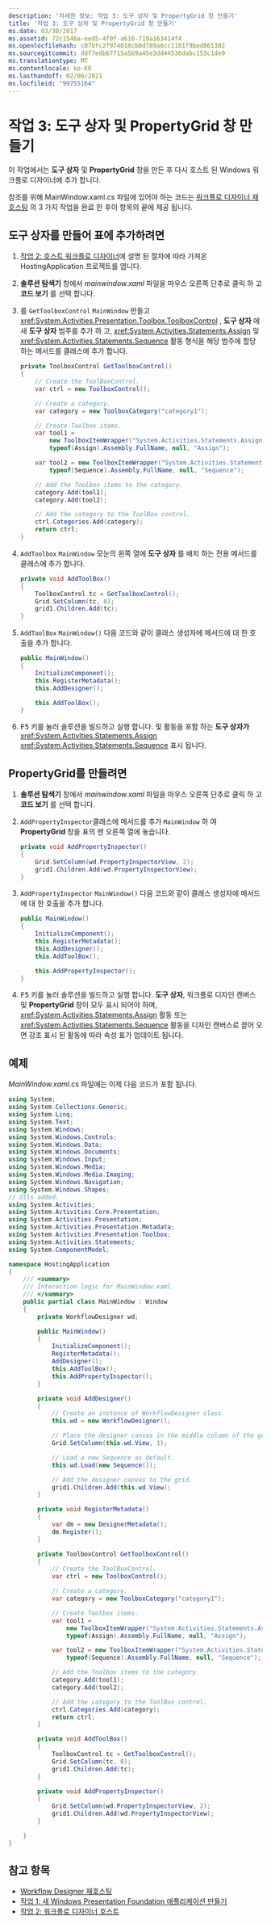 ```yaml
---
description: '자세한 정보: 작업 3: 도구 상자 및 PropertyGrid 창 만들기'
title: '작업 3: 도구 상자 및 PropertyGrid 창 만들기'
ms.date: 03/30/2017
ms.assetid: 72c1546a-eed5-4f0f-a616-719a163414f4
ms.openlocfilehash: c07bfc2f974018cb0d789a6cc1181f9bed861382
ms.sourcegitcommit: ddf7edb67715a5b9a45e3dd44536dabc153c1de0
ms.translationtype: MT
ms.contentlocale: ko-KR
ms.lasthandoff: 02/06/2021
ms.locfileid: "99755164"
---
```

# <a name="task-3-create-the-toolbox-and-propertygrid-panes"></a>작업 3: 도구 상자 및 PropertyGrid 창 만들기

이 작업에서는 **도구 상자** 및 **PropertyGrid** 창을 만든 후 다시 호스트 된 Windows 워크플로 디자이너에 추가 합니다.

참조를 위해 MainWindow.xaml.cs 파일에 있어야 하는 코드는 [워크플로 디자이너 재호스팅](rehosting-the-workflow-designer.md) 의 3 가지 작업을 완료 한 후이 항목의 끝에 제공 됩니다.

## <a name="to-create-the-toolbox-and-add-it-to-the-grid"></a>도구 상자를 만들어 표에 추가하려면

1. [작업 2: 호스트 워크플로 디자이너](task-2-host-the-workflow-designer.md)에 설명 된 절차에 따라 가져온 HostingApplication 프로젝트를 엽니다.

2. **솔루션 탐색기** 창에서 *mainwindow.xaml* 파일을 마우스 오른쪽 단추로 클릭 하 고 **코드 보기** 를 선택 합니다.

3. 를 `GetToolboxControl` `MainWindow` 만들고 <xref:System.Activities.Presentation.Toolbox.ToolboxControl> , **도구 상자** 에 새 **도구 상자** 범주를 추가 하 고, <xref:System.Activities.Statements.Assign> 및 <xref:System.Activities.Statements.Sequence> 활동 형식을 해당 범주에 할당 하는 메서드를 클래스에 추가 합니다.

    ```csharp
    private ToolboxControl GetToolboxControl()
    {
        // Create the ToolBoxControl.
        var ctrl = new ToolboxControl();

        // Create a category.
        var category = new ToolboxCategory("category1");

        // Create Toolbox items.
        var tool1 =
            new ToolboxItemWrapper("System.Activities.Statements.Assign",
            typeof(Assign).Assembly.FullName, null, "Assign");

        var tool2 = new ToolboxItemWrapper("System.Activities.Statements.Sequence",
            typeof(Sequence).Assembly.FullName, null, "Sequence");

        // Add the Toolbox items to the category.
        category.Add(tool1);
        category.Add(tool2);

        // Add the category to the ToolBox control.
        ctrl.Categories.Add(category);
        return ctrl;
    }
    ```

4. `AddToolbox` `MainWindow` 모눈의 왼쪽 열에 **도구 상자** 를 배치 하는 전용 메서드를 클래스에 추가 합니다.

    ```csharp
    private void AddToolBox()
    {
        ToolboxControl tc = GetToolboxControl();
        Grid.SetColumn(tc, 0);
        grid1.Children.Add(tc);
    }
    ```

5. `AddToolBox` `MainWindow()` 다음 코드와 같이 클래스 생성자에 메서드에 대 한 호출을 추가 합니다.

    ```csharp
    public MainWindow()
    {
        InitializeComponent();
        this.RegisterMetadata();
        this.AddDesigner();

        this.AddToolBox();
    }
    ```

6. <kbd>F5</kbd> 키를 눌러 솔루션을 빌드하고 실행 합니다. 및 활동을 포함 하는 **도구 상자가** <xref:System.Activities.Statements.Assign> <xref:System.Activities.Statements.Sequence> 표시 됩니다.

## <a name="to-create-the-propertygrid"></a>PropertyGrid를 만들려면

1. **솔루션 탐색기** 창에서 *mainwindow.xaml* 파일을 마우스 오른쪽 단추로 클릭 하 고 **코드 보기** 를 선택 합니다.

2. `AddPropertyInspector`클래스에 메서드를 추가 `MainWindow` 하 여 **PropertyGrid** 창을 표의 맨 오른쪽 열에 놓습니다.

    ```csharp
    private void AddPropertyInspector()
    {
        Grid.SetColumn(wd.PropertyInspectorView, 2);
        grid1.Children.Add(wd.PropertyInspectorView);
    }
    ```

3. `AddPropertyInspector` `MainWindow()` 다음 코드와 같이 클래스 생성자에 메서드에 대 한 호출을 추가 합니다.

    ```csharp
    public MainWindow()
    {
        InitializeComponent();
        this.RegisterMetadata();
        this.AddDesigner();
        this.AddToolBox();

        this.AddPropertyInspector();
    }
    ```

4. <kbd>F5</kbd> 키를 눌러 솔루션을 빌드하고 실행 합니다. **도구 상자**, 워크플로 디자인 캔버스 및 **PropertyGrid** 창이 모두 표시 되어야 하며, <xref:System.Activities.Statements.Assign> 활동 또는 <xref:System.Activities.Statements.Sequence> 활동을 디자인 캔버스로 끌어 오면 강조 표시 된 활동에 따라 속성 표가 업데이트 됩니다.

## <a name="example"></a>예제

*MainWindow.xaml.cs* 파일에는 이제 다음 코드가 포함 됩니다.

```csharp
using System;
using System.Collections.Generic;
using System.Linq;
using System.Text;
using System.Windows;
using System.Windows.Controls;
using System.Windows.Data;
using System.Windows.Documents;
using System.Windows.Input;
using System.Windows.Media;
using System.Windows.Media.Imaging;
using System.Windows.Navigation;
using System.Windows.Shapes;
// dlls added.
using System.Activities;
using System.Activities.Core.Presentation;
using System.Activities.Presentation;
using System.Activities.Presentation.Metadata;
using System.Activities.Presentation.Toolbox;
using System.Activities.Statements;
using System.ComponentModel;

namespace HostingApplication
{
    /// <summary>
    /// Interaction logic for MainWindow.xaml
    /// </summary>
    public partial class MainWindow : Window
    {
        private WorkflowDesigner wd;

        public MainWindow()
        {
            InitializeComponent();
            RegisterMetadata();
            AddDesigner();
            this.AddToolBox();
            this.AddPropertyInspector();
        }

        private void AddDesigner()
        {
            // Create an instance of WorkflowDesigner class.
            this.wd = new WorkflowDesigner();

            // Place the designer canvas in the middle column of the grid.
            Grid.SetColumn(this.wd.View, 1);

            // Load a new Sequence as default.
            this.wd.Load(new Sequence());

            // Add the designer canvas to the grid.
            grid1.Children.Add(this.wd.View);
        }

        private void RegisterMetadata()
        {
            var dm = new DesignerMetadata();
            dm.Register();
        }

        private ToolboxControl GetToolboxControl()
        {
            // Create the ToolBoxControl.
            var ctrl = new ToolboxControl();

            // Create a category.
            var category = new ToolboxCategory("category1");

            // Create Toolbox items.
            var tool1 =
                new ToolboxItemWrapper("System.Activities.Statements.Assign",
                typeof(Assign).Assembly.FullName, null, "Assign");

            var tool2 = new ToolboxItemWrapper("System.Activities.Statements.Sequence",
                typeof(Sequence).Assembly.FullName, null, "Sequence");

            // Add the Toolbox items to the category.
            category.Add(tool1);
            category.Add(tool2);

            // Add the category to the ToolBox control.
            ctrl.Categories.Add(category);
            return ctrl;
        }

        private void AddToolBox()
        {
            ToolboxControl tc = GetToolboxControl();
            Grid.SetColumn(tc, 0);
            grid1.Children.Add(tc);
        }

        private void AddPropertyInspector()
        {
            Grid.SetColumn(wd.PropertyInspectorView, 2);
            grid1.Children.Add(wd.PropertyInspectorView);
        }

    }
}
```

## <a name="see-also"></a>참고 항목

- [Workflow Designer 재호스팅](rehosting-the-workflow-designer.md)
- [작업 1: 새 Windows Presentation Foundation 애플리케이션 만들기](task-1-create-a-new-wpf-app.md)
- [작업 2: 워크플로 디자이너 호스트](task-2-host-the-workflow-designer.md)

